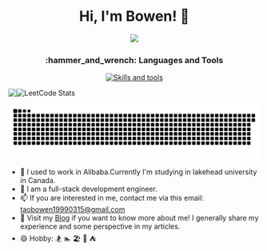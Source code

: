<h1 align="center">
  Hi, I'm Bowen! 👋 
</h1>

<div align="center">
  
  ![](https://komarev.com/ghpvc/?username=taobowen&color=007bff&label=Profile+Views&style=for-the-badge)
  
</div>



<h3 align="center">:hammer_and_wrench: Languages and Tools</h3>

<p align="center">
  <a href="https://skillicons.dev">
    <img src="https://skillicons.dev/icons?i=html,css,js,vue,react,ts,nodejs,webpack,mysql,nextjs,nginx,redis,py,tensorflow,pytorch" alt="Skills and tools"/>
  </a>
</p>

<img align="left" src="https://github-readme-stats.vercel.app/api?username=taobowen&show_icons=true&icon_color=CE1D2D&text_color=fff&bg_color=000&hide_title=true" />

![LeetCode Stats](https://leetcard.jacoblin.cool/taobowen?theme=dark&font=Murecho&ext=heatmap)

![GitHub Snake](https://raw.githubusercontent.com/taobowen/taobowen/d2947a0d936282fe76e8d267832606168bc273e5/github-snake-dark.svg) 

- 💼 I used to work in Alibaba.Currently I'm studying in lakehead university in Canada.
- 🤔 I am a full-stack development engineer.
- 📫 If you are interested in me, contact me via this email: taobowen19990315@gmail.com
- 🔗 Visit my [Blog](https://taobowen.cn/) if you want to know more about me! I generally share my experience and some perspective in my articles.
- 😄 Hobby: 🏂 🏊 🏖️ 🎷 ⛺️

